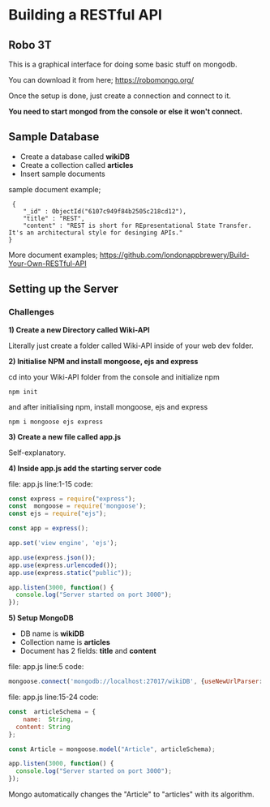 ﻿# Building a RESTful API

## Robo 3T
This is a graphical interface for doing some basic stuff on mongodb.

You can download it from here;
https://robomongo.org/

Once the setup is done, just create a connection and connect to it.

**You need to start mongod from the console or else it won't connect.**

## Sample Database

 - Create a database called **wikiDB**
 - Create a collection called **articles**
 - Insert sample documents
 
 sample document example;

     {
        "_id" : ObjectId("6107c949f84b2505c218cd12"),
        "title" : "REST",
        "content" : "REST is short for REpresentational State Transfer. It's an architectural style for desinging APIs."
    }

More document examples;
https://github.com/londonappbrewery/Build-Your-Own-RESTful-API

## Setting up the Server

### Challenges

**1) Create a new Directory called Wiki-API**

Literally just create a folder called Wiki-API inside of your web dev folder.

**2) Initialise NPM and install mongoose, ejs and express**

cd into your Wiki-API folder from the console and initialize npm

    npm init

and after initialising npm, install mongoose, ejs and express

    npm i mongoose ejs express

**3) Create a new file called app.js**

Self-explanatory. 

**4) Inside app.js add the starting server code**

file: app.js
line:1-15
code:
```javascript
const express = require("express");
const  mongoose = require('mongoose');
const ejs = require("ejs");

const app = express();

app.set('view engine', 'ejs');

app.use(express.json());
app.use(express.urlencoded());
app.use(express.static("public"));

app.listen(3000, function() {
  console.log("Server started on port 3000");
});
```

**5) Setup MongoDB**

 - DB name is **wikiDB**
 - Collection name is **articles**
 - Document has 2 fields: **title** and **content**

file: app.js
line:5
code:
```javascript
mongoose.connect('mongodb://localhost:27017/wikiDB', {useNewUrlParser:  true, useUnifiedTopology:  true});
```

file: app.js
line:15-24
code:
```javascript
const  articleSchema = {
	name:  String,
  content: String
};

const Article = mongoose.model("Article", articleSchema);

app.listen(3000, function() {
  console.log("Server started on port 3000");
});
```

Mongo automatically changes the "Article" to "articles" with its algorithm.
